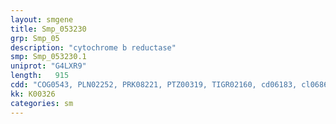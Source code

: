 ```yaml
---
layout: smgene
title: Smp_053230
grp: Smp_05
description: "cytochrome b reductase"
smp: Smp_053230.1
uniprot: "G4LXR9"
length:   915
cdd: "COG0543, PLN02252, PRK08221, PTZ00319, TIGR02160, cd06183, cl06868, cl21465, pfam00970"
kk: K00326
categories: sm
---
```

